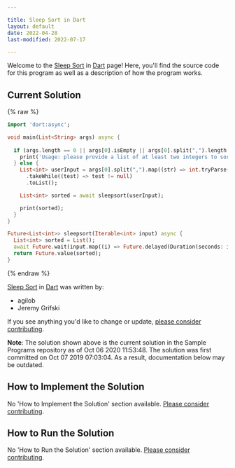 ```yaml
---

title: Sleep Sort in Dart
layout: default
date: 2022-04-28
last-modified: 2022-07-17

---
```


Welcome to the [Sleep Sort](https://sampleprograms.io/projects/sleep-sort) in [Dart](https://sampleprograms.io/languages/dart) page! Here, you'll find the source code for this program as well as a description of how the program works.

## Current Solution

{% raw %}

```dart
import 'dart:async';

void main(List<String> args) async {
  
  if (args.length == 0 || args[0].isEmpty || args[0].split(",").length == 1) {
    print('Usage: please provide a list of at least two integers to sort in the format "1, 2, 3, 4, 5"');
  } else {
    List<int> userInput = args[0].split(",").map((str) => int.tryParse(str))
      .takeWhile((test) => test != null)
      .toList();

    List<int> sorted = await sleepsort(userInput);

    print(sorted);
  }
}

Future<List<int>> sleepsort(Iterable<int> input) async {
  List<int> sorted = List();
  await Future.wait(input.map((i) => Future.delayed(Duration(seconds: i), () => sorted.add(i))));
  return Future.value(sorted);
}
```

{% endraw %}

[Sleep Sort](https://sampleprograms.io/projects/sleep-sort) in [Dart](https://sampleprograms.io/languages/dart) was written by:

- agilob
- Jeremy Grifski

If you see anything you'd like to change or update, [please consider contributing](https://github.com/TheRenegadeCoder/sample-programs).

**Note**: The solution shown above is the current solution in the Sample Programs repository as of Oct 06 2020 11:53:48. The solution was first committed on Oct 07 2019 07:03:04. As a result, documentation below may be outdated.

## How to Implement the Solution

No 'How to Implement the Solution' section available. [Please consider contributing](https://github.com/TheRenegadeCoder/sample-programs-website).

## How to Run the Solution

No 'How to Run the Solution' section available. [Please consider contributing](https://github.com/TheRenegadeCoder/sample-programs-website).